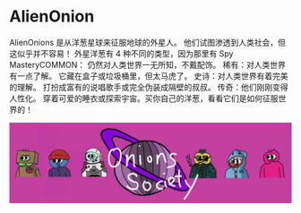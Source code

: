 # AlienOnion

AlienOnions 是从洋葱星球来征服地球的外星人。 他们试图渗透到人类社会，但这似乎并不容易！ 外星洋葱有 4 种不同的类型，因为那里有 Spy MasteryCOMMON： 仍然对人类世界一无所知，不戴配饰。 稀有：对人类世界有一点了解。 它藏在盒子或垃圾桶里，但太马虎了。 史诗：对人类世界有着完美的理解。 打扮成富有的说唱歌手或完全伪装成隔壁的叔叔。 传奇：他们刚刚变得人性化。 穿着可爱的睡衣或探索宇宙。买你自己的洋葱，看看它们是如何征服世界的！

![unnamed](unnamed.jpg)
